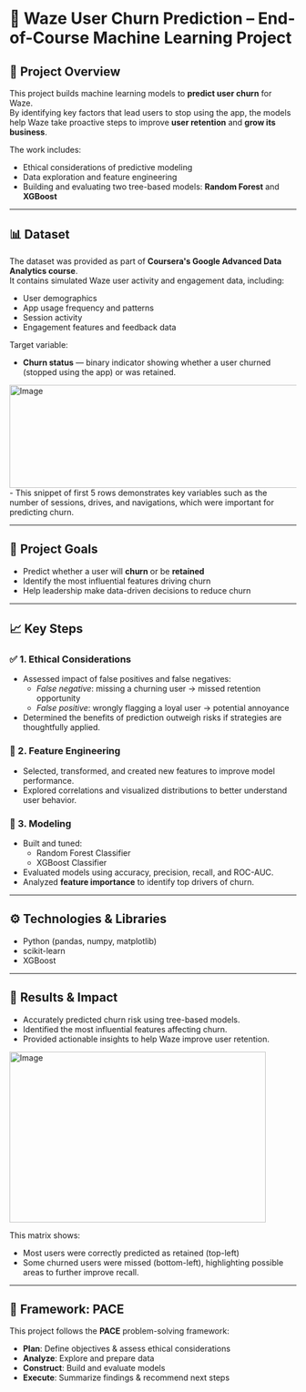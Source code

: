 # 📍 Waze User Churn Prediction – End-of-Course Machine Learning Project

## 🚀 Project Overview
This project builds machine learning models to **predict user churn** for Waze.  
By identifying key factors that lead users to stop using the app, the models help Waze take proactive steps to improve **user retention** and **grow its business**.

The work includes:
- Ethical considerations of predictive modeling
- Data exploration and feature engineering
- Building and evaluating two tree-based models: **Random Forest** and **XGBoost**

---

## 📊 Dataset
The dataset was provided as part of **Coursera's Google Advanced Data Analytics course**.  
It contains simulated Waze user activity and engagement data, including:
- User demographics
- App usage frequency and patterns
- Session activity
- Engagement features and feedback data

Target variable:
- **Churn status** — binary indicator showing whether a user churned (stopped using the app) or was retained.

<img width="650" height="181" alt="Image" src="https://github.com/user-attachments/assets/da48ccf9-2551-4c0e-b63d-d42f1b6cd719" />
- This snippet of first 5 rows demonstrates key variables such as the number of sessions, drives, and navigations, which were important for predicting churn.

---

## 🎯 Project Goals
- Predict whether a user will **churn** or be **retained**
- Identify the most influential features driving churn
- Help leadership make data-driven decisions to reduce churn

---

## 📈 Key Steps

### ✅ 1. Ethical Considerations
- Assessed impact of false positives and false negatives:
  - *False negative*: missing a churning user → missed retention opportunity
  - *False positive*: wrongly flagging a loyal user → potential annoyance
- Determined the benefits of prediction outweigh risks if strategies are thoughtfully applied.

### 🔧 2. Feature Engineering
- Selected, transformed, and created new features to improve model performance.
- Explored correlations and visualized distributions to better understand user behavior.

### 🌲 3. Modeling
- Built and tuned:
  - Random Forest Classifier
  - XGBoost Classifier
- Evaluated models using accuracy, precision, recall, and ROC-AUC.
- Analyzed **feature importance** to identify top drivers of churn.

---

## ⚙️ Technologies & Libraries
- Python (pandas, numpy, matplotlib)
- scikit-learn
- XGBoost

---

## 📌 Results & Impact
- Accurately predicted churn risk using tree-based models.
- Identified the most influential features affecting churn.
- Provided actionable insights to help Waze improve user retention.

<img width="450" height="300" alt="Image" src="https://github.com/user-attachments/assets/e6dc430c-0fbc-492f-bf29-1cc444890763" />

This matrix shows:
- Most users were correctly predicted as retained (top-left)
- Some churned users were missed (bottom-left), highlighting possible areas to further improve recall.

---

## 🧭 Framework: PACE
This project follows the **PACE** problem-solving framework:
- **Plan**: Define objectives & assess ethical considerations
- **Analyze**: Explore and prepare data
- **Construct**: Build and evaluate models
- **Execute**: Summarize findings & recommend next steps
